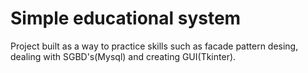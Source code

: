 # Simple educational system

Project built as a way to practice skills such as facade pattern desing, dealing with SGBD's(Mysql) and creating GUI(Tkinter). 
